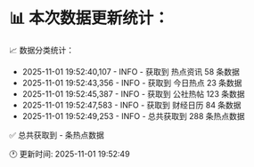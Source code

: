 📊 本次数据更新统计：
==========================

📈 数据分类统计：
- 2025-11-01 19:52:40,107 - INFO - 获取到 热点资讯 58 条数据
- 2025-11-01 19:52:43,356 - INFO - 获取到 今日热点 23 条数据
- 2025-11-01 19:52:45,387 - INFO - 获取到 公社热帖 123 条数据
- 2025-11-01 19:52:47,583 - INFO - 获取到 财经日历 84 条数据
- 2025-11-01 19:52:49,253 - INFO - 总共获取到 288 条热点数据

✅ 总共获取到 - 条热点数据

🕐 更新时间: 2025-11-01 19:52:49

